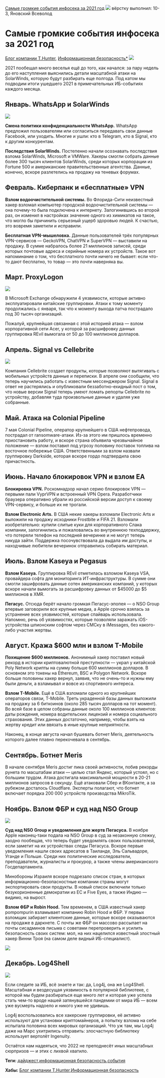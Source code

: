 [Самые громкие события инфосека за 2021 год](https://habr.com/ru/company/tomhunter/blog/646289/)
![](https://habrastorage.org/r/w1560/getpro/habr/upload_files/bf1/346/8c9/bf13468c97e6bf169a5675481ff52412.jpg)
вёрстку выполнил: 10-3, Яновский Всеволод

# Самые громкие события инфосека за 2021 год 
[Блог компании T.Hunter](https://habr.com/ru/company/tomhunter/blog/), [Информационная безопасность*](https://habr.com/ru/hub/infosecurity/)
![](https://habrastorage.org/r/w1560/getpro/habr/upload_files/bf1/346/8c9/bf13468c97e6bf169a5675481ff52412.jpg)

2021 пообещал много веселья ещё до того, как начался: за пару недель до его наступления выяснились детали масштабной атаки на SolarWinds, которую будут разбирать еще полгода. Под катом мы подводим итоги ушедшего 2021 в примечательных ИБ-событиях каждого месяца.


## Январь. WhatsApp и SolarWinds

![](https://habrastorage.org/r/w1560/getpro/habr/upload_files/5fc/857/be9/5fc857be9c2eed9e0625ad49f6ac2949.png)

**Смена политики конфиденциальности WhatsApp.**  WhatsApp предложил пользователям или согласиться передавать свои данные Facebook, или уходить. Многие и ушли: кто в Telegram, кто в Signal, кто к другим конкурентам.

**Последствия SolarWinds.** Постепенно начали осознавать последствия взлома SolarWinds, Microsoft и VMWare. Хакеры смогли собрать данные более 300 тысяч клиентов SolarWinds, среди которых корпорации из Fortune 500 и американские правительственные агентства. Данные, конечно, вскоре разлетелись на продажу на теневых форумах.

## Февраль. Киберпанк и «бесплатные» VPN

**Взлом водоочистительной системы.** Во Флорида-Сити неизвестный хакер взломал компьютер городской водоочистительной системы — она почему-то была подключена к интернету. Залогинившись во второй раз, он изменил в настройках значение одного из химикатов на такое, что могло бы причинить серьезный ущерб здоровью людей. К счастью, это вовремя заметили и исправили.

**Бесплатная VPN-мышеловка.** Данные пользователей трёх популярных VPN-сервисов — GeckoVPN, ChatVPN и SuperVPN — выставили на продажу. В сумме набралось более 21 миллионов записей, среди которых почтовые адреса и серийные номера их устройств. Такое вот напоминание о том, что бесплатного почти ничего не бывает: если что-то дают бесплатно, то товар — это почти наверняка вы.

## Март. ProxyLogon

![](https://habrastorage.org/r/w1560/getpro/habr/upload_files/2f6/d4e/639/2f6d4e639b440560676fd1758b8f7d55.png)

В Microsoft Exchange обнаружили 4 уязвимости, которые активно эксплуатировали китайские группировки. Атаки к тому моменту продолжались с января, так что к моменту выхода патча пострадало под 30 тысяч организаций.

Пожалуй, крупнейшая связанная с этой историей атака — взлом корпоративной сети Acer, у которой за расшифровку данных группировка REvil вымогала от 50 до 100 миллионов долларов.

## Апрель. Signal vs Cellebrite

![](https://habrastorage.org/r/w1560/getpro/habr/upload_files/e93/33e/618/e9333e618f71818180f4e77efa56033d.png)

Компания Cellebrite создает продукты, которые позволяют вытягивать с мобильных устройств данные и переписки. В апреле они сообщили, что теперь научились работать с известным мессенджером Signal. Signal в ответ не растерялись и опубликовали беззаботно-ехидный пост о том, что новые версии Signal теперь умеют ломать репорты Cellebrite по устройству, добавляя туда произвольные данные и удаляя уже собранные. 

## Май. Атака на Colonial Pipeline

7 мая Colonial Pipeline, оператор крупнейшего в США нефтепровода, пострадал от ransomware-атаки. Из-за этого им пришлось временно приостановить работу, и вскоре страна объявила чрезвычайное положение — взлом поставил под угрозу половину поставок топлива на восточное побережье США. Ответственными за взлом назвали группировку Darkside, которая вскоре гордо подтвердила свою причастность.

## Июнь. Начало блокировок VPN и взлом EA

**Блокировка VPN.** Роскомнадзор начал серию блокировок VPN — первыми пали VyprVPN и встроенный VPN Opera. Разработчики браузера оперативно убрали из российской версии доступ к своему VPN-сервису, и больше их не трогали.

**Взлом Electronic Arts.** В США некие хакеры взломали Electronic Arts и выложили на продажу исходники Frostbite и FIFA 21. Взломали изобретательно: купили слитые куки для корпоративного Слака компании, залогинились и пожаловались во внутреннюю техподдержку, что потеряли телефон на последней вечеринке и не могут теперь никуда зайти. Поддержка посочувствовала да выдала им доступы, и находчивые любители вечеринок отправились собирать материал.

## Июль. Взлом Kaseya и Pegasus
**Взлом Kaseya.** Группировка REvil отметилась взломом Kaseya VSA, провайдера софта для мониторинга ИТ-инфраструктуры. В сумме они смогли зашифровать данные сотен американских компаний, у которых вскоре начали вымогать за расшифровку данных от $45000 до $5 миллионов в XMR. 

**Пегасус.** Отсюда берёт начало громкая Пегасус-эпопея — о NSO Group впервые заговорили все крупные медиа, а Apple срочно взялась за устранение всех уязвимостей, которые спайварь использовала. Напомню, речь об уязвимостях, которые позволяли заражать iOS-устройства шпионским софтом через СМСку в iMessages, без какого-либо участия жертвы.

## Август. Кража $600 млн и взлом T-Mobile
**Похищение $600 миллионов.** Анонимный хакер поставил новый рекорд в истории криптовалютной преступности — украл у китайской Poly Network крипты на сумму больше 600 миллионов долларов. В основном это токены на Ethereum, BSC и Polygon Network. Вскоре больше половины хакер вернул, заявив, что не очень-то и нужны ему были деньги, а взламывал и вовсе из спортивного интереса.

**Взлом T-Mobile.** Ещё в США взломали одного из крупнейших операторов связи, T-Mobile. Треть украденной базы данных выложили на продажу за 6 биткоинов (около 285 тысяч долларов на тот момент). Во всей базе в целом собраны данные около 100 миллионов клиентов: даты рождения, номера водительских лицензий и номера социального страхования. Этих данных достаточно, например, чтобы взять на жертву кредит или ввязать в иные крупные неприятности.

Наконец, в конце августа начал бушевать ботнет Meris, деятельность которого далее плавно перекочевала в сентябрь.

## Сентябрь. Ботнет Meris

В начале сентября Meris достиг пика своей активности, побив рекорды рунета по масштабам атаки — целью стал Яндекс, который устоял, но с большим трудом. Атака достигала максимальной мощности в 20-21 миллионов запросов в секунду. Ещё атаковали Сбер и ВКонтакте, а за рубежом досталось Cloudflare. Эксперты полагают, что ботнет включает порядка 200 000 устройств производства MikroTik.

## Ноябрь. Взлом ФБР и суд над NSO Group

![](https://habrastorage.org/r/w1560/getpro/habr/upload_files/113/941/e23/113941e232b6941d786b1cca306fdc34.png)

**Суд над NSO Group и уведомления для жертв Пегасуса.** В ноябре Apple наконец-таки подала на NSO Group в суд за незаконную слежку, заодно пообещав, что теперь будет уведомлять своих пользователей, если заметит на их устройствах следы Пегасуса. Вскоре первые уведомления нашли своих адресатов в Таиланде, Эль Сальвадоре, Уганде и Польше. Среди них политические исследователи, преподаватели, журналисты и прокурор, а также члены американского Госдепартамента.

Минобороны Израиля вскоре подрезало список стран, в которых информационно-безопасностные компании страны могут экспортировать свои продукты. В новый список включили только безукоризненные демократии из ЕС и Five Eyes, а также Индию — видимо, на вырост. 

**Взлом ФБР и Robin Hood.** Тем временем, в США известный хакер pompompurin взламывает компанию Robin Hood и ФБР. У первых взломщик забирает клиентские данные, которые вскоре оказываются на продаже в даркнете. С почты же ФБР он массово рассылает на почты сисадминов письма с советами перепроверить и усилить безопасность своих систем: мол, на них нацелился известный злостный хакер Винни Троя (на самом деле видный ИБ-специалист). 

![](https://habrastorage.org/r/w1560/getpro/habr/upload_files/f65/a34/1ba/f65a341ba51bda428d3aa96ea92ad533.png)

## Декабрь. Log4Shell

![](https://habrastorage.org/r/w1560/getpro/habr/upload_files/c92/5e0/cbb/c925e0cbb4f66e37ffc46686f956498c.jpeg)

Если следите за ИБ, всё знаете и так: да, Log4j, она же Log4Shell. Масштабная и вездесущая уязвимость в популярной библиотеке, с которой мы будем разбираться еще много лет и которая уже успела стать чем-то вроде нашей затянувшейся пандемии от мира ИБ — всем уже вусмерть надоело и никого уже не удивишь. 

Log4j воспользовались все хакерские группировки, её активно используют для установки криптомайнеров, а попытку взлома на себе испытала половина всех мировых организаций. Что уж там, мы Log4j даже на Марс ухитрились отправить: злосчастную библиотеку использует вертолёт Ingenuity. 

Остаётся нам надеяться, что 2022 не преподнесёт иных масштабных сюрпризов — и этих с лихвой хватило.

**Теги:** [дайджест](https://habr.com/ru/search/?target_type=posts&order=relevance&q=%5B%D0%B4%D0%B0%D0%B9%D0%B4%D0%B6%D0%B5%D1%81%D1%82%5D),[информационная безопасность](https://habr.com/ru/search/?target_type=posts&order=relevance&q=%5B%D0%B8%D0%BD%D1%84%D0%BE%D1%80%D0%BC%D0%B0%D1%86%D0%B8%D0%BE%D0%BD%D0%BD%D0%B0%D1%8F%20%D0%B1%D0%B5%D0%B7%D0%BE%D0%BF%D0%B0%D1%81%D0%BD%D0%BE%D1%81%D1%82%D1%8C%5D),[события](https://habr.com/ru/search/?target_type=posts&order=relevance&q=%5B%D1%81%D0%BE%D0%B1%D1%8B%D1%82%D0%B8%D1%8F%5D)

**Хабы:** [Блог компании T.Hunter](https://habr.com/ru/company/tomhunter/blog/),[Информационная безопасность](https://habr.com/ru/hub/infosecurity/)
